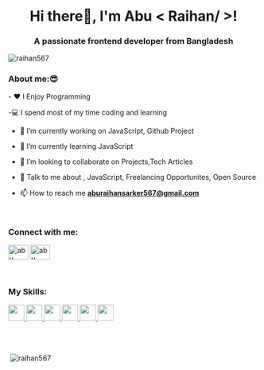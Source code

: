 <h1 align="center">Hi there👋, I'm Abu < Raihan/ >!</h1>
<h3 align="center">A passionate frontend developer from Bangladesh</h3>

<p align="left"> <img src="https://komarev.com/ghpvc/?username=raihan567&label=Profile%20views&color=0e75b6&style=flat" alt="raihan567" /> </p>
 <h3>About me:😎</h3>
 - ❤ I Enjoy Programming
 
 -💻 I spend most of my time coding and learning
 
- 🔭 I’m currently working on JavaScript, Github Project

- 🌱 I’m currently learning JavaScript 

- 👯 I’m looking to collaborate on Projects,Tech Articles 

- 💬 Talk to me about , JavaScript, Freelancing Opportunites, Open Source 

- 📫 How to reach me **aburaihansarker567@gmail.com**
<br>


<h3 align="left">Connect with me:</h3>
<p align="left">
<a href="https://fb.com/abu raihan" target="blank"><img align="center" src="https://raw.githubusercontent.com/rahuldkjain/github-profile-readme-generator/master/src/images/icons/Social/facebook.svg" alt="abu raihan" height="30" width="40" /></a>
<a href="https://instagram.com/abu raihan" target="blank"><img align="center" src="https://raw.githubusercontent.com/rahuldkjain/github-profile-readme-generator/master/src/images/icons/Social/instagram.svg" alt="abu raihan" height="30" width="40" /></a>
</p>
<br>
<h3 align="left">My Skills:</h3>
<a href= https://github.com/Raihan567?tab=repositories&q=&type=&language=html&sort= > <img width ='32px' src ='https://raw.githubusercontent.com/rahulbanerjee26/githubAboutMeGenerator/main/icons/html.svg'> </a>
<a href= https://github.com/Raihan567?tab=repositories&q=&type=&language=css&sort= > <img width ='32px' src ='https://raw.githubusercontent.com/rahulbanerjee26/githubAboutMeGenerator/main/icons/css.svg'> </a>
<a href= https://github.com/Raihan567?tab=repositories&q=&type=&language=javascript&sort= > <img width ='32px' src ='https://raw.githubusercontent.com/rahulbanerjee26/githubAboutMeGenerator/main/icons/javascript.svg'> </a>
<a href= https://github.com/Raihan567?tab=repositories&q=&type=&language=bootstrap&sort= > <img width ='32px' src ='https://raw.githubusercontent.com/rahulbanerjee26/githubAboutMeGenerator/main/icons/bootstrap.svg'> </a>
<a href= https://github.com/Raihan567?tab=repositories&q=&type=&language=tailwind&sort= > <img width ='32px' src ='https://raw.githubusercontent.com/rahulbanerjee26/githubAboutMeGenerator/main/icons/tailwind.svg'> </a>
<a href= https://github.com/Raihan567?tab=repositories&q=&type=&language=reactjs&sort= > <img width ='32px' src ='https://raw.githubusercontent.com/rahulbanerjee26/githubAboutMeGenerator/main/icons/reactjs.svg'> </a>

<br><br>

<p>&nbsp;<img align="center" src="https://github-readme-stats.vercel.app/api?username=raihan567&show_icons=true&locale=en" alt="raihan567" /></p>
